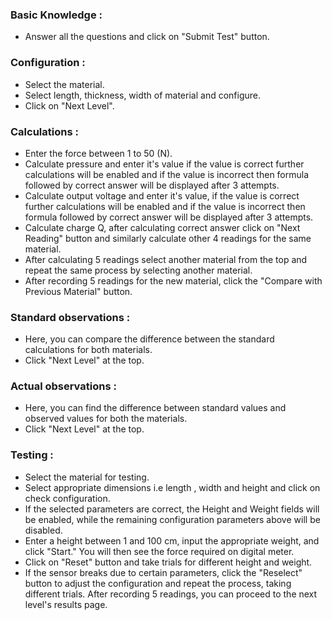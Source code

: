 
### Basic Knowledge : 
- Answer all the questions and click on "Submit Test" button.

### Configuration :
- Select the material.
- Select length, thickness, width of material and configure. 
- Click on "Next Level".

### Calculations : 
- Enter the force between 1 to 50 (N).
- Calculate pressure and enter it's value if the value is correct further calculations will be enabled and if the value is incorrect then formula followed by correct answer will be displayed after 3 attempts.
- Calculate output voltage and enter it's value, if the value is correct further calculations will be enabled and if the value is incorrect then formula followed by correct answer will be displayed after 3 attempts.
- Calculate charge Q, after calculating correct answer click on "Next Reading" button and similarly calculate other 4 readings for the same material.
- After calculating 5 readings select another material from the top and repeat the same process by selecting another material.
- After recording 5 readings for the new material, click the "Compare with Previous Material" button.

### Standard observations : 
- Here, you can compare the difference between the standard calculations for both materials.
- Click "Next Level" at the top.

### Actual observations : 
- Here, you can find the difference between standard values and observed values for both the materials.
- Click "Next Level" at the top.

### Testing : 
- Select the material for testing.
- Select appropriate dimensions i.e length , width and height and click on check configuration.
- If the selected parameters are correct, the Height and Weight fields will be enabled, while the remaining configuration parameters above will be disabled.
- Enter a height between 1 and 100 cm, input the appropriate weight, and click "Start." You will then see the force required on digital meter.
- Click on "Reset" button and take trials for different height and weight.
- If the sensor breaks due to certain parameters, click the "Reselect" button to adjust the configuration and repeat the process, taking different trials. After recording 5 readings, you can proceed to the next level's results page. 
